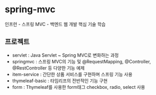 # spring-mvc
인프런 - 스프링 MVC - 백엔드 웹 개발 핵심 기술 학습

## 프로젝트

- servlet : Java Servlet ~ Spring MVC로 변화하는 과정
- springmvc : 스프링 MVC의 기능 및 @RequestMapping, @Controller, @RestController 등 다양한 기능 예제
- item-service : 간단한 상품 서비스를 구현하며 스프링 기능 사용
- thymeleaf-basic : 타임리프의 전반적인 기능 구현
- form : Thymeleaf를 사용한 form태그 checkbox, radio, select 사용
